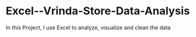 # Excel--Vrinda-Store-Data-Analysis

In this Project, I use Excel to analyze, visualize and clean the data

